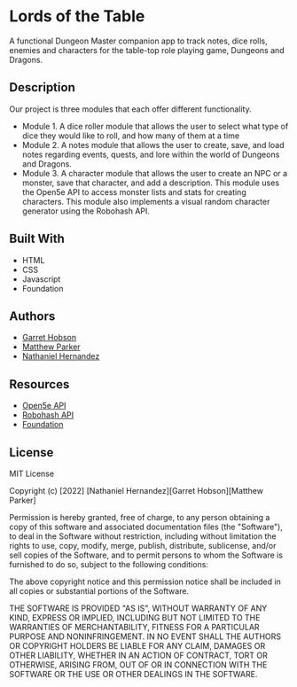 # Lords of the Table

A functional Dungeon Master companion app to track notes, dice rolls, enemies and characters for the table-top
role playing game, Dungeons and Dragons.

## Description

Our project is three modules that each offer different functionality.

* Module 1. 
A dice roller module that allows the user to select what type of dice they would like to roll, 
and how many of them at a time
* Module 2. 
A notes module that allows the user to create, save, and load notes regarding events, quests, and lore within the world of Dungeons and Dragons.
* Module 3. 
A character module that allows the user to create an NPC or a monster, save that character, and add a description. This module uses the 
Open5e API to access monster lists and stats for creating characters. This module also implements a visual random character generator using the Robohash API.

## Built With

* HTML
* CSS
* Javascript
* Foundation 

## Authors

* [Garret Hobson](https://github.com/GartTheSkeleton)
* [Matthew Parker](https://github.com/mattparker124)
* [Nathaniel Hernandez](https://github.com/thetryworks)


## Resources

* [Open5e API](https://open5e.com/)
* [Robohash API](https://robohash.org/)
* [Foundation](https://get.foundation/index.html)

## License

MIT License

Copyright (c) [2022] [Nathaniel Hernandez][Garret Hobson][Matthew Parker]

Permission is hereby granted, free of charge, to any person obtaining a copy
of this software and associated documentation files (the "Software"), to deal
in the Software without restriction, including without limitation the rights
to use, copy, modify, merge, publish, distribute, sublicense, and/or sell
copies of the Software, and to permit persons to whom the Software is
furnished to do so, subject to the following conditions:

The above copyright notice and this permission notice shall be included in all
copies or substantial portions of the Software.

THE SOFTWARE IS PROVIDED "AS IS", WITHOUT WARRANTY OF ANY KIND, EXPRESS OR
IMPLIED, INCLUDING BUT NOT LIMITED TO THE WARRANTIES OF MERCHANTABILITY,
FITNESS FOR A PARTICULAR PURPOSE AND NONINFRINGEMENT. IN NO EVENT SHALL THE
AUTHORS OR COPYRIGHT HOLDERS BE LIABLE FOR ANY CLAIM, DAMAGES OR OTHER
LIABILITY, WHETHER IN AN ACTION OF CONTRACT, TORT OR OTHERWISE, ARISING FROM,
OUT OF OR IN CONNECTION WITH THE SOFTWARE OR THE USE OR OTHER DEALINGS IN THE
SOFTWARE.


